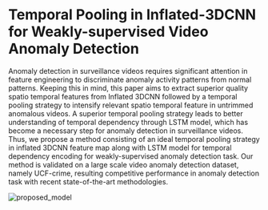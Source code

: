 # Temporal Pooling in Inflated-3DCNN for Weakly-supervised Video Anomaly Detection
Anomaly detection in surveillance videos requires significant attention in feature engineering to discriminate anomaly activity patterns from normal patterns. Keeping this in mind, this paper aims to extract superior quality spatio temporal features from Inflated 3DCNN followed by a temporal pooling strategy to intensify relevant spatio temporal feature in untrimmed anomalous videos. A superior temporal pooling strategy leads to better understanding of temporal dependency through LSTM model, which has become a necessary step for anomaly detection in surveillance videos. Thus, we propose a method consisting of an ideal temporal pooling strategy in inflated 3DCNN feature map along with LSTM model for temporal dependency encoding for weakly-supervised anomaly detection task. Our method is validated on a large scale video anomaly detection dataset, namely UCF-crime, resulting competitive performance in anomaly detection task with recent state-of-the-art methodologies.

![proposed_model](https://user-images.githubusercontent.com/20148840/113261652-596aad80-92ed-11eb-9611-252ac4a5ae6d.png)

